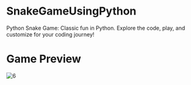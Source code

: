 # SnakeGameUsingPython
Python Snake Game: Classic fun in Python. Explore the code, play, and customize for your coding journey!
# Game Preview
![6](https://github.com/ChaitaleePatil/SnakeGameUsingPython/assets/163013839/9938bdda-ce6c-4da2-9f68-b4dccf97b554)
